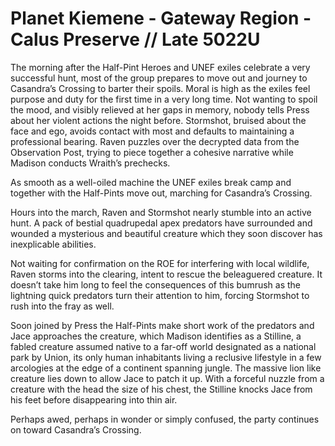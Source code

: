 # Planet Kiemene - Gateway Region - Calus Preserve // Late 5022U
The morning after the Half-Pint Heroes and UNEF exiles celebrate a very successful hunt, most of the group prepares to move out and journey to Casandra’s Crossing to barter their spoils.  Moral is high as the exiles feel purpose and duty for the first time in a very long time.  Not wanting to spoil the mood, and visibly relieved at her gaps in memory, nobody tells Press about her violent actions the night before.  Stormshot, bruised about the face and ego, avoids contact with most and defaults to maintaining a professional bearing.
Raven puzzles over the decrypted data from the Observation Post, trying to piece together a cohesive narrative while Madison conducts Wraith’s prechecks.

As smooth as a well-oiled machine the UNEF exiles break camp and together with the Half-Pints move out, marching for Casandra’s Crossing.

Hours into the march, Raven and Stormshot nearly stumble into an active hunt.  A pack of bestial quadrupedal apex predators have surrounded and wounded a mysterious and beautiful creature which they soon discover has inexplicable abilities.

Not waiting for confirmation on the ROE for interfering with local wildlife, Raven storms into the clearing, intent to rescue the beleaguered creature.  It doesn’t take him long to feel the consequences of this bumrush as the lightning quick predators turn their attention to him, forcing Stormshot to rush into the fray as well.

Soon joined by Press the Half-Pints make short work of the predators and Jace approaches the creature, which Madison identifies as a Stilline, a fabled creature assumed native to a far-off world designated as a national park by Union, its only human inhabitants living a reclusive lifestyle in a few arcologies at the edge of a continent spanning jungle.  The massive lion like creature lies down to allow Jace to patch it up.  With a forceful nuzzle from a creature with the head the size of his chest, the Stilline knocks Jace from his feet before disappearing into thin air.

Perhaps awed, perhaps in wonder or simply confused, the party continues on toward Casandra’s Crossing.
